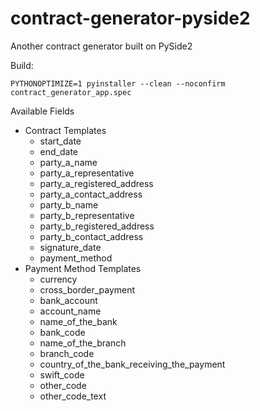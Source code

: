 # contract-generator-pyside2
Another contract generator built on PySide2

Build:

`PYTHONOPTIMIZE=1 pyinstaller --clean --noconfirm contract_generator_app.spec`

Available Fields
  - Contract Templates
    - start_date
    - end_date
    - party_a_name
    - party_a_representative
    - party_a_registered_address
    - party_a_contact_address
    - party_b_name
    - party_b_representative
    - party_b_registered_address
    - party_b_contact_address
    - signature_date
    - payment_method
  - Payment Method Templates
    - currency
    - cross_border_payment
    - bank_account
    - account_name
    - name_of_the_bank
    - bank_code
    - name_of_the_branch
    - branch_code
    - country_of_the_bank_receiving_the_payment
    - swift_code
    - other_code
    - other_code_text